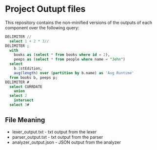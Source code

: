 # Project Outupt files

This repository contains the non-minified versions of the outputs of each component over the following query:

```sql
DELIMITER //
  select 1 + 2 * 3//
DELIMITER ;
  with
    books as (select * from books where id = 2),
    peeps as (select * from people where name = "John")
  select 
    b.1stEdition,
    avg(length) over (partition by b.name) as 'Avg Runtime'
  from books b, peeps p;
DELIMITER #
  select CURRDATE
    union
  select 2
    intersect
  select 3#
```

## File Meaning

* lexer_output.txt - txt output from the lexer
* parser_output.txt - txt output from the parser
* analyzer_output.json - JSON output from the analyzer
